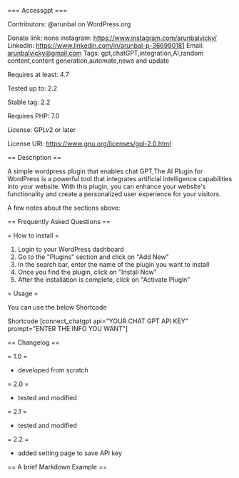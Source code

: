 ﻿=== Accessgpt ===

Contributors: @arunbal on WordPress.org

Donate link: none
instagram: https://www.instagram.com/arunbalvicky/
LinkedIn: https://www.linkedin.com/in/arunbal-p-366990181
Email: arunbalvicky@gmail.com
Tags: gpt,chatGPT,integration,AI,random content,content generation,automate,news and update

Requires at least: 4.7

Tested up to: 2.2

Stable tag: 2.2

Requires PHP: 7.0

License: GPLv2 or later

License URI: https://www.gnu.org/licenses/gpl-2.0.html

== Description ==

A simple wordpress plugin that enables chat GPT,The AI Plugin for WordPress is a powerful tool that integrates artificial intelligence capabilities into your website. With this plugin, you can enhance your website's functionality and create a personalized user experience for your visitors.

A few notes about the sections above:

== Frequently Asked Questions ==

= How to install =

1. Login to your WordPress dashboard
1. Go to the "Plugins" section and click on "Add New"
1. In the search bar, enter the name of the plugin you want to install
1. Once you find the plugin, click on "Install Now"
1. After the installation is complete, click on "Activate Plugin"

= Usage =

You can use the below Shortcode

Shortcode [connect\_chatgpt api="YOUR CHAT GPT API KEY" prompt="ENTER THE INFO YOU WANT"]


== Changelog ==

= 1.0 =

* developed from scratch

= 2.0 =

* tested and modified

= 2.1 =

* tested and modified

= 2.2 =

* added setting page to save API key

== A brief Markdown Example ==
